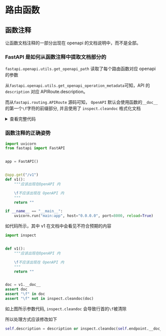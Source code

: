 # 路由函数

## 函数注释

让函数文档注释的一部分出现在 openapi 的文档说明中，而不是全部。

### FastAPI 是如何从函数注释中提取文档部分的

`fastapi.openapi.utils.get_openapi_path` 读取了每个路由函数对应 openapi 的参数

从`fastapi.openapi.utils.get_openapi_operation_metadata`可知，API 的 `description` 对应 APIRoute.description。

而从`fastapi.routing.APIRoute` 源码可知， `OpenAPI` 默认会使用函数的`__doc__`的第一个`\f`字符的前缀部分, 并且使用了 `inspect.cleandoc` 格式化文档

<details>
<summary>查看完整代码</summary>

get_openapi_path

```python
operation = get_openapi_operation_metadata(
    route=route, method=method, operation_ids=operation_ids
)
```

get_openapi_operation_metadata

```python
def get_openapi_operation_metadata(
    *, route: routing.APIRoute, method: str, operation_ids: Set[str]
) -> Dict[str, Any]:
    operation: Dict[str, Any] = {}
    if route.tags:
        operation["tags"] = route.tags
    operation["summary"] = generate_operation_summary(route=route, method=method)
    if route.description:
        operation["description"] = route.description
    operation_id = route.operation_id or route.unique_id
    if operation_id in operation_ids:
        message = (
            f"Duplicate Operation ID {operation_id} for function "
            + f"{route.endpoint.__name__}"
        )
        file_name = getattr(route.endpoint, "__globals__", {}).get("__file__")
        if file_name:
            message += f" at {file_name}"
        warnings.warn(message, stacklevel=1)
    operation_ids.add(operation_id)
    operation["operationId"] = operation_id
    if route.deprecated:
        operation["deprecated"] = route.deprecated
    return operation
```

fastapi.routing.APIRoute.__init__

```python
self.description = description or inspect.cleandoc(self.endpoint.__doc__ or "")
# if a "form feed" character (page break) is found in the description text,
# truncate description text to the content preceding the first "form feed"
self.description = self.description.split("\f")[0].strip()
```

</details>

### 函数注释的正确姿势

```python
import uvicorn
from fastapi import FastAPI


app = FastAPI()


@app.get("/v1")
def v1():
    """应该出现在OpenAPI 内

    \f不应该出现在 OpenAPI 内
    """
    return ""

if __name__ == "__main__":
    uvicorn.run("main:app", host="0.0.0.0", port=8000, reload=True)

```

如代码所示，其中 v1 在文档中会看见不符合预期的内容

```python
import inspect


def v1():
    """应该出现在OpenAPI 内

    \f不应该出现在 OpenAPI 内
    """
    return ""


doc = v1.__doc__
assert doc
assert "\f" in doc
assert "\f" not in inspect.cleandoc(doc)
```

如上图所示参数代码, `inspect.cleandoc` 会导致行首的`\f`被清除

所以处理方式应该修改如下

```python
self.description = description or inspect.cleandoc(self.endpoint.__doc__.split("\f")[0]).strip() if self.endpoint.__doc__ else "" 
```
